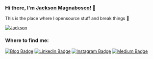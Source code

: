 ### Hi there, I'm [Jackson Magnabosco!](https://jacksonn455.github.io/) 👋

This is the place where I opensource stuff and break things 🤣

[![Jackson](https://github-readme-stats.vercel.app/api?username=jacksonn455&show_icons=true&title_color=fff&icon_color=87cefa&text_color=9f9f9f&bg_color=151515)](https://github.com/jacksonn455/github-readme-stats)

<h3>Where to find me:</h3>

[![Blog Badge](https://img.shields.io/badge/Blog-jacksonn455.github.io-black)](https://jacksonn455.github.io/)
[![Linkedin Badge](https://img.shields.io/badge/-LinkedIn-blue?style=flat-square&logo=Linkedin&logoColor=white&link=https://www.linkedin.com/in/jackson-felipe-magnabosco-b0a48798/)](https://www.linkedin.com/in/jackson-felipe-magnabosco-b0a48798/)
[![Instagram Badge](https://img.shields.io/badge/-Instagram-blue?style=flat-square&logo=Instagram&logoColor=white&link=https://www.instagram.com/jacksonn455/)](https://www.instagram.com/jacksonn455/)
[![Medium Badge](https://img.shields.io/badge/-Medium-blue?style=flat-square&logo=Medium&logoColor=white&link=https://medium.com/@soichiro.jacson)](https://medium.com/@soichiro.jacson)

